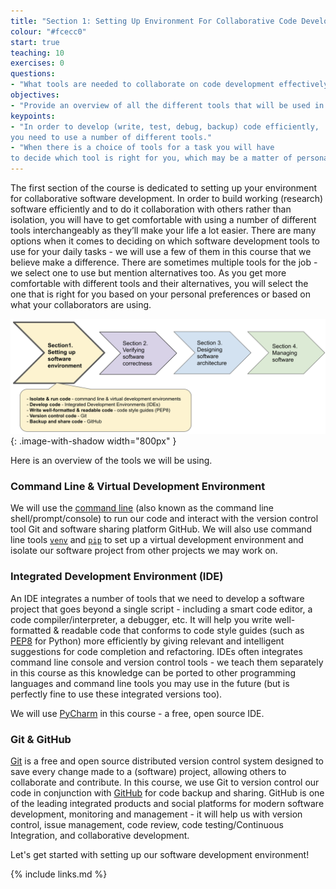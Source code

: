 ```yaml
---
title: "Section 1: Setting Up Environment For Collaborative Code Development"
colour: "#fcecc0"
start: true
teaching: 10
exercises: 0
questions:
- "What tools are needed to collaborate on code development effectively?"
objectives:
- "Provide an overview of all the different tools that will be used in this course."
keypoints:
- "In order to develop (write, test, debug, backup) code efficiently,
you need to use a number of different tools."
- "When there is a choice of tools for a task you will have
to decide which tool is right for you, which may be a matter of personal preference or what the community you belong to is using."
---
```


The first section of the course is dedicated to setting up your environment for collaborative software development.
In order to build working (research) software
efficiently and to do it collaboration with others rather than isolation, you will have to get comfortable
with using a number of different tools interchangeably as they’ll make your life a lot easier.
There are many options when it comes to deciding on which software development tools to use for your daily tasks - we
will use a few of them in this course that we believe make a difference. There are sometimes multiple tools for the
job - we select one to use but mention alternatives too. As you get more comfortable with different tools and
their alternatives, you will select the one that is right for you based on your personal preferences or
based on what your collaborators are using.

![Tools needed to collaborate on code development effectively](../fig/section1-overview.png){: .image-with-shadow width="800px" }

Here is an overview of the tools we will be using.

### Command Line & Virtual Development Environment
We will use the [command line](https://en.wikipedia.org/wiki/Shell_(computing))
(also known as the command line shell/prompt/console) to run our code and
interact with the version control tool Git and software sharing platform GitHub. We will also use command line
tools [`venv`](https://docs.python.org/3/library/venv.html) and [`pip`](https://pip.pypa.io/en/stable/)
to set up a virtual development environment and isolate our software project from other projects we may work on.

### Integrated Development Environment (IDE)
An IDE integrates a number of tools that we need to develop a software project
that goes beyond a single script - including a smart code editor,
a code compiler/interpreter, a debugger, etc. It will help you write well-formatted & readable code that conforms to
code style guides (such as [PEP8](https://www.python.org/dev/peps/pep-0008/) for Python) more efficiently by giving relevant and intelligent suggestions for
code completion and refactoring.
IDEs often integrates command line console and version control tools - we teach
them separately in this course as this knowledge can be ported to other programming languages and command line tools
you may use in the future (but is perfectly fine to use these integrated versions too).

We will use [PyCharm](https://www.jetbrains.com/pycharm/) in this course - a free, open source IDE.

### Git & GitHub
[Git](https://git-scm.com/) is a free and open source distributed version control system designed to save every change made to a
(software) project, allowing others to collaborate and contribute. In this course,
we use Git to version control our code in conjunction with [GitHub](https://github.com/) for code backup and sharing.
GitHub is one of the leading integrated products and
social platforms for modern software development, monitoring and management - it will help us with
version control, issue management, code review, code testing/Continuous Integration, and collaborative development.

Let's get started with setting up our software development environment!

{% include links.md %}
